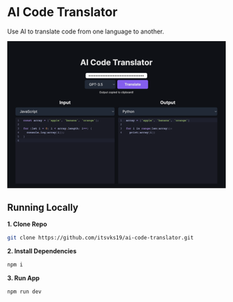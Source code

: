 # AI Code Translator

Use AI to translate code from one language to another.

![AI Code Translator](./public/screenshot.png)

## Running Locally

**1. Clone Repo**

```bash
git clone https://github.com/itsvks19/ai-code-translator.git
```

**2. Install Dependencies**

```bash
npm i
```

**3. Run App**

```bash
npm run dev
```
